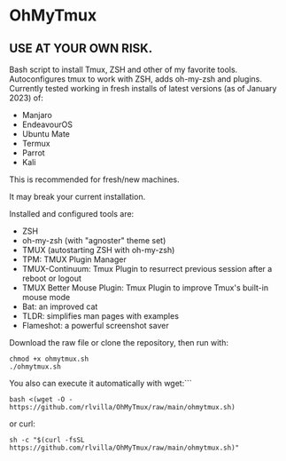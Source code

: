 # OhMyTmux
## USE AT YOUR OWN RISK. 
 
Bash script to install Tmux, ZSH and other of my favorite tools. Autoconfigures tmux to work with ZSH, adds oh-my-zsh and plugins. Currently tested working in fresh installs of latest versions (as of January 2023) of:
- Manjaro
- EndeavourOS
- Ubuntu Mate
- Termux
- Parrot
- Kali 

This is recommended for fresh/new machines.

It may break your current installation.

Installed and configured tools are:
- ZSH 
- oh-my-zsh (with "agnoster" theme set)
- TMUX (autostarting ZSH with oh-my-zsh)
- TPM: TMUX Plugin Manager
- TMUX-Continuum: Tmux Plugin to resurrect previous session after a reboot or logout
- TMUX Better Mouse Plugin: Tmux Plugin to improve Tmux's built-in mouse mode
- Bat: an improved cat
- TLDR: simplifies man pages with examples
- Flameshot: a powerful screenshot saver

Download the raw file or clone the repository, then run with:
```
chmod +x ohmytmux.sh
./ohmytmux.sh
```

You also can execute it automatically with wget:```
```
bash <(wget -O - https://github.com/rlvilla/OhMyTmux/raw/main/ohmytmux.sh)
```

or curl:
```
sh -c "$(curl -fsSL https://github.com/rlvilla/OhMyTmux/raw/main/ohmytmux.sh)"
```
